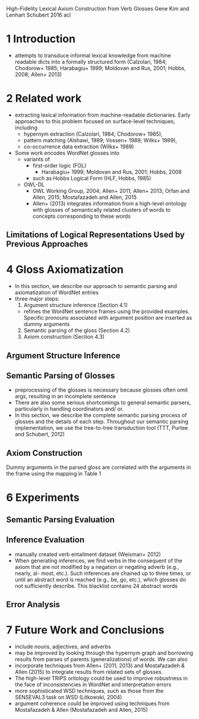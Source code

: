 High-Fidelity Lexical Axiom Construction from Verb Glosses
Gene Kim and Lenhart Schubert
2016 acl

# 1 Introduction

* attempts to transduce informal lexical knowledge from machine readable dicts
  into a formally structured form
  (Calzolari, 1984; Chodorow+ 1985; Harabagiu+ 1999;
  Moldovan and Rus, 2001; Hobbs, 2008; Allen+ 2013)

# 2 Related work

* extracting lexical information from machine-readable dictionaries. Early
  approaches to this problem focused on surface-level techniques, including
  * hypernym extraction (Calzolari, 1984; Chodorow+ 1985),
  * pattern matching (Alshawi, 1989; Vossen+ 1989; Wilks+ 1989),
  * co-occurrence data extraction (Wilks+ 1989)
* Some work encodes WordNet glosses into
  * variants of
    * first-order logic (FOL)
      * Harabagiu+ 1999; Moldovan and Rus, 2001; Hobbs, 2008
    * such as Hobbs Logical Form (HLF, Hobbs, 1985)
  * OWL-DL
    * OWL Working Group, 2004; Allen+ 2011; Allen+ 2013;
      Orfan and Allen, 2015; Mostafazadeh and Allen, 2015
    * Allen+ (2013) integrates information from a high-level ontology with
      glosses of semantically related clusters of words to concepts
      corresponding to these words

## Limitations of Logical Representations Used by Previous Approaches

# 4 Gloss Axiomatization

* In this section, we describe our approach to semantic parsing and
  axiomatization of WordNet entries
* three major steps:
  1. Argument structure inference (Section 4.1)
    * refines the WordNet sentence frames using the provided examples. Specific
      pronouns associated with argument position are inserted as dummy arguments
  2. Semantic parsing of the gloss (Section 4.2)
  3. Axiom construction (Section 4.3)

## Argument Structure Inference

## Semantic Parsing of Glosses

* preprocessing of the glosses is necessary because glosses often omit args,
  resulting in an incomplete sentence
* There are also some serious shortcomings to general semantic parsers,
  particularly in handling coordinators and/ or.
* In this section, we describe the complete semantic parsing process of glosses
  and the details of each step. Throughout our semantic parsing implementation,
  we use the tree-to-tree transduction tool (TTT, Purtee and Schubert, 2012)

## Axiom Construction

Dummy arguments in the parsed gloss are correlated with the arguments in the
frame using the mapping in Table 1

# 6 Experiments

## Semantic Parsing Evaluation

## Inference Evaluation

* manually created verb entailment dataset (Weisman+ 2012)
* When generating inferences, we find verbs in the consequent of the axiom
  that are not modified by a negation or negating adverb (e.g., nearly, al-
  most, etc.). Such inferences are chained up to three times, or until an
  abstract word is reached (e.g., be, go, etc.), which glosses do not
  sufficiently describe. This blacklist contains 24 abstract words

## Error Analysis

# 7 Future Work and Conclusions

* include nouns, adjectives, and adverbs
* may be improved by looking through the hypernym graph and borrowing results
  from parses of parents (generalizations) of words. We can also
* incorporate techniques from Allen+  (2011; 2013) and Mostafazadeh &
  Allen (2015) to integrate results from related sets of glosses.
* The high-level TRIPS ontology could be used to improve robustness in the face
  of inconsistencies in WordNet and interpretation errors
* more sophisticated WSD techniques, such as those from the SENSEVAL3 task on
  WSD (Litkowski, 2004)
* argument coherence could be improved
  using techniques from Mostafazadeh & Allen (Mostafazadeh and Allen, 2015)
